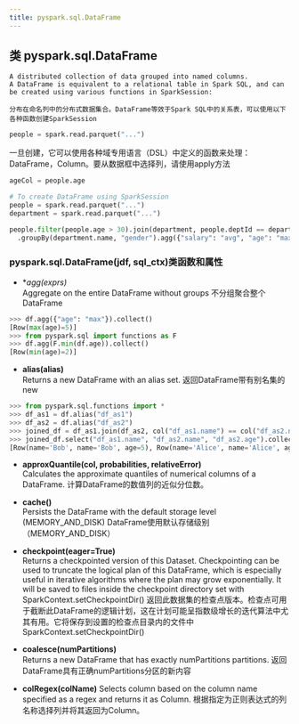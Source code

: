 ```yaml
---
title: pyspark.sql.DataFrame
---
```


## 类 pyspark.sql.DataFrame     
    A distributed collection of data grouped into named columns.
    A DataFrame is equivalent to a relational table in Spark SQL, and can be created using various functions in SparkSession:

    分布在命名列中的分布式数据集合。DataFrame等效于Spark SQL中的关系表，可以使用以下各种函数创建SparkSession
~~~python
people = spark.read.parquet("...")
~~~

一旦创建，它可以使用各种域专用语言（DSL）中定义的函数来处理：DataFrame，Column。要从数据框中选择列，请使用apply方法
~~~python
ageCol = people.age
~~~

~~~python
# To create DataFrame using SparkSession
people = spark.read.parquet("...")
department = spark.read.parquet("...")

people.filter(people.age > 30).join(department, people.deptId == department.id) \
  .groupBy(department.name, "gender").agg({"salary": "avg", "age": "max"})
~~~

### pyspark.sql.DataFrame(jdf, sql_ctx)类函数和属性

-   **agg(*exprs)**   
    Aggregate on the entire DataFrame without groups
    不分组聚合整个DataFrame

~~~python
>>> df.agg({"age": "max"}).collect()
[Row(max(age)=5)]
>>> from pyspark.sql import functions as F
>>> df.agg(F.min(df.age)).collect()
[Row(min(age)=2)]
~~~

-   **alias(alias)**      
    Returns a new DataFrame with an alias set.
    返回DataFrame带有别名集的new

~~~python
>>> from pyspark.sql.functions import *
>>> df_as1 = df.alias("df_as1")
>>> df_as2 = df.alias("df_as2")
>>> joined_df = df_as1.join(df_as2, col("df_as1.name") == col("df_as2.name"), 'inner')
>>> joined_df.select("df_as1.name", "df_as2.name", "df_as2.age").collect()
[Row(name='Bob', name='Bob', age=5), Row(name='Alice', name='Alice', age=2)]
~~~

-   **approxQuantile(col, probabilities, relativeError)**     
    Calculates the approximate quantiles of numerical columns of a DataFrame.
    计算DataFrame的数值列的近似分位数。

-   **cache()**      
    Persists the DataFrame with the default storage level (MEMORY_AND_DISK)
    DataFrame使用默认存储级别（MEMORY_AND_DISK）

-   **checkpoint(eager=True)**  
    Returns a checkpointed version of this Dataset. Checkpointing can be used to truncate the logical plan of this DataFrame, which is especially useful in iterative algorithms where the plan may grow exponentially. It will be saved to files inside the checkpoint directory set with SparkContext.setCheckpointDir()
    返回此数据集的检查点版本。检查点可用于截断此DataFrame的逻辑计划，这在计划可能呈指数级增长的迭代算法中尤其有用。它将保存到设置的检查点目录内的文件中SparkContext.setCheckpointDir()

-   **coalesce(numPartitions)**         
    Returns a new DataFrame that has exactly numPartitions partitions.
    返回DataFrame具有正确numPartitions分区的新内容

-   **colRegex(colName)**
    Selects column based on the column name specified as a regex and returns it as Column.
    根据指定为正则表达式的列名称选择列并将其返回为Column。


